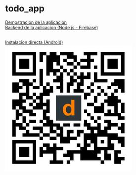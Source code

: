# todo_app

[Demostracion de la aplicacion](https://youtu.be/Y5yaVW6H1g0)
<br>
[Backend de la aplicacion (Node js - Firebase)](https://github.com/vmgarciahurtado/todo-app-backend-node)
<br>
<br>

[Instalacion directa (Android)](https://i.diawi.com/Sv2m6T)
<br>
<img align="left"  src="./assets/images/diawi.png" style="color:#FFF;border:5px solid white"/>

